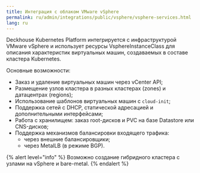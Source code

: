 ```yaml
---
title: Интеграция с облаком VMware vSphere
permalink: ru/admin/integrations/public/vsphere/vsphere-services.html
lang: ru
---
```


Deckhouse Kubernetes Platform интегрируется с инфраструктурой VMware vSphere и использует ресурсы VsphereInstanceClass для описания характеристик виртуальных машин, создаваемых в составе кластера Kubernetes.

Основные возможности:

- Заказ и удаление виртуальных машин через vCenter API;
- Размещение узлов кластера в разных кластерах (zones) и датацентрах (regions);
- Использование шаблонов виртуальных машин с `cloud-init`;
- Поддержка сетей с DHCP, статической адресацией и дополнительными интерфейсами;
- Работа с хранилищем: заказ root-дисков и PVC на базе Datastore или CNS-дисков;
- Поддержка механизмов балансировки входящего трафика:
  - через внешние балансировщики;
  - через MetalLB (в режиме BGP).

{% alert level="info" %}
Возможно создание гибридного кластера с узлами на vSphere и bare-metal.
{% endalert %}
